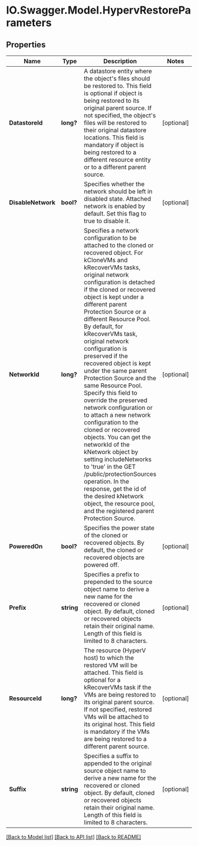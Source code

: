 # IO.Swagger.Model.HypervRestoreParameters
## Properties

Name | Type | Description | Notes
------------ | ------------- | ------------- | -------------
**DatastoreId** | **long?** | A datastore entity where the object&#39;s files should be restored to. This field is optional if object is being restored to its original parent source. If not specified, the object&#39;s files will be restored to their original datastore locations. This field is mandatory if object is being restored to a different resource entity or to a different parent source. | [optional] 
**DisableNetwork** | **bool?** | Specifies whether the network should be left in disabled state. Attached network is enabled by default. Set this flag to true to disable it. | [optional] 
**NetworkId** | **long?** | Specifies a network configuration to be attached to the cloned or recovered object. For kCloneVMs and kRecoverVMs tasks, original network configuration is detached if the cloned or recovered object is kept under a different parent Protection Source or a different Resource Pool. By default, for kRecoverVMs task, original network configuration is preserved if the recovered object is kept under the same parent Protection Source and the same Resource Pool. Specify this field to override the preserved network configuration or to attach a new network configuration to the cloned or recovered objects. You can get the networkId of the kNetwork object by setting includeNetworks to &#39;true&#39; in the GET /public/protectionSources operation. In the response, get the id of the desired kNetwork object, the resource pool, and the registered parent Protection Source. | [optional] 
**PoweredOn** | **bool?** | Specifies the power state of the cloned or recovered objects. By default, the cloned or recovered objects are powered off. | [optional] 
**Prefix** | **string** | Specifies a prefix to prepended to the source object name to derive a new name for the recovered or cloned object. By default, cloned or recovered objects retain their original name. Length of this field is limited to 8 characters. | [optional] 
**ResourceId** | **long?** | The resource (HyperV host) to which the restored VM will be attached.  This field is optional for a kRecoverVMs task if the VMs are being restored to its original parent source. If not specified, restored VMs will be attached to its original host. This field is mandatory if the VMs are being restored to a different parent source. | [optional] 
**Suffix** | **string** | Specifies a suffix to appended to the original source object name to derive a new name for the recovered or cloned object. By default, cloned or recovered objects retain their original name. Length of this field is limited to 8 characters. | [optional] 

[[Back to Model list]](../README.md#documentation-for-models) [[Back to API list]](../README.md#documentation-for-api-endpoints) [[Back to README]](../README.md)

